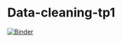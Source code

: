 # Data-cleaning-tp1
[![Binder](https://mybinder.org/badge_logo.svg)](https://mybinder.org/v2/gh/nevermind78/Data-cleaning-tp1/master)
